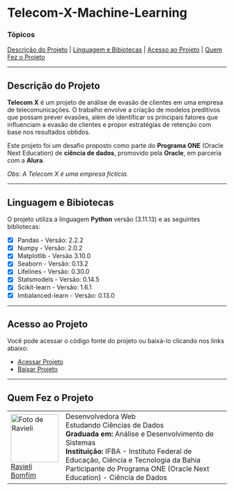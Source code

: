 # Telecom-X-Machine-Learning

### Tópicos

[Descrição do Projeto](#descrição-do-projeto) | [Linguagem e Bibiotecas](#bibliotecas-utilizadas) | [Acesso ao Projeto](#acesso-ao-projeto) | [Quem Fez o Projeto](#desenvolvedora) 

<hr>
<h2 id="descrição-do-projeto">Descrição do Projeto</h2>

**Telecom X** é um projeto de análise de evasão de clientes em uma empresa de telecomunicações. O trabalho envolve a criação de modelos preditivos que possam prever evasões, além de identificar os principais fatores que influenciam a evasão de clientes e propor estratégias de retenção com base nos resultados obtidos.

Este projeto foi um desafio proposto como parte do **Programa ONE** (Oracle Next Education) de **ciência de dados**, promovido pela **Oracle**, em parceria com a **Alura**.

_Obs: A Telecom X é uma empresa fictícia._

<hr>

<h2 id="bibliotecas-utilizadas">Linguagem e Bibiotecas</h2> 

O projeto utiliza a linguagem **Python** versão (3.11.13) e as seguintes bibliotecas:

- [x] Pandas - Versão: 2.2.2
- [x] Numpy - Versão: 2.0.2
- [x] Matplotlib - Versão 3.10.0
- [x] Seaborn - Versão: 0.13.2
- [x] Lifelines - Versão: 0.30.0
- [x] Statsmodels - Versão: 0.14.5
- [x] Scikit-learn - Versão: 1.6.1
- [x] Imbalanced-learn - Versão: 0.13.0

<hr>

<h2 id="acesso-ao-projeto">Acesso ao Projeto</h2>

<p>Você pode acessar o código fonte do projeto ou baixá-lo clicando nos links abaixo:<a/> <br>

- <a href="https://github.com/RavyBomfim/Telecom-X-Machine-Learning/blob/main/TelecomX_Machine_Learning.ipynb">Acessar Projeto<a/> <br>
- <a href="https://github.com/RavyBomfim/Telecom-X-Machine-Learning/archive/refs/heads/main.zip">Baixar Projeto<a/>

<hr>

<h2 id="desenvolvedora">Quem Fez o Projeto</h2>

<table>
  <tr>
    <td>
      <a href="https://github.com/RavyBomfim">
        <img alt="Foto de Ravieli" src="https://github.com/user-attachments/assets/6af616cd-dd7b-4a27-b5d3-a8f251b37ade" width="110"><br>
        Ravieli Bomfim
      </a>
    </td>
    <td align="left" width="600">
      Desenvolvedora Web <br>
      Estudando Ciências de Dados <br>
      <b>Graduada em:</b> Análise e Desenvolvimento de Sistemas <br>
      <b>Instituição:</b> IFBA - Instituto Federal de Educação, Ciência e Tecnologia da Bahia <br>
      Participante do Programa ONE (Oracle Next Education) - Ciência de Dados
    </td>
  </tr>
</table>


